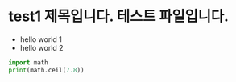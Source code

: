 # test1 제목입니다. 테스트 파일입니다.

* hello world 1
* hello world 2

```py
import math
print(math.ceil(7.8))
```